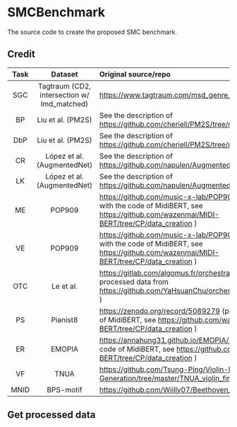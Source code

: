 # SMCBenchmark

The source code to create the proposed SMC benchmark.

## Credit

| Task | Dataset                                     | Original source/repo                                                                                                                                  |
|:----:|:-------------------------------------------:|:----------------------------------------------------------------------------------------------------------------------------------------------------- |
| SGC  | Tagtraum (CD2, intersection w/ lmd_matched) | https://www.tagtraum.com/msd_genre_datasets.html                                                                                                      |
| BP   | Liu et al. (PM2S)                           | See the description of https://github.com/cheriell/PM2S/tree/main/dev                                                                                 |
| DbP  | Liu et al. (PM2S)                           | See the description of https://github.com/cheriell/PM2S/tree/main/dev                                                                                 |
| CR   | López et al. (AugmentedNet)                 | See the description of  https://github.com/napulen/AugmentedNet                                                                                       |
| LK   | López et al. (AugmentedNet)                 | See the description of  https://github.com/napulen/AugmentedNet                                                                                       |
| ME   | POP909                                      | https://github.com/music-x-lab/POP909-Dataset (processed with the code of MidiBERT, see https://github.com/wazenmai/MIDI-BERT/tree/CP/data_creation ) |
| VE   | POP909                                      | https://github.com/music-x-lab/POP909-Dataset (processed with the code of MidiBERT, see https://github.com/wazenmai/MIDI-BERT/tree/CP/data_creation ) |
| OTC  | Le et al.                                   | https://gitlab.com/algomus.fr/orchestration (using the pre-processed data from https://github.com/YaHsuanChu/orchestraTextureClassification )         |
| PS   | Pianist8                                    | https://zenodo.org/record/5089279 (processed with the code of MidiBERT, see https://github.com/wazenmai/MIDI-BERT/tree/CP/data_creation )             |
| ER   | EMOPIA                                      | https://annahung31.github.io/EMOPIA/ (processed with the code of MidiBERT, see https://github.com/wazenmai/MIDI-BERT/tree/CP/data_creation )          |
| VF   | TNUA                                        | https://github.com/Tsung-Ping/Violin-Fingering-Generation/tree/master/TNUA_violin_fingering_dataset                                                   |
| MNID | BPS-motif                                   | https://github.com/Wiilly07/Beethoven_motif                                                                                                           |

## Get processed data

